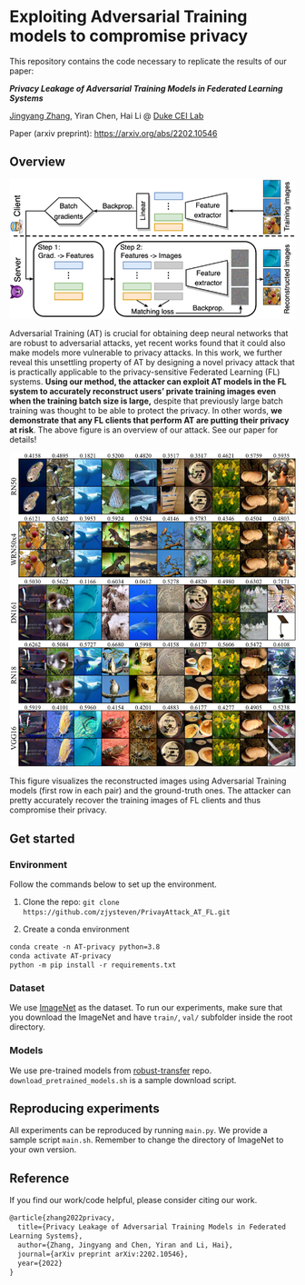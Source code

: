 # Exploiting Adversarial Training models to compromise privacy

This repository contains the code necessary to replicate the results of our paper:

***Privacy Leakage of Adversarial Training Models in Federated Learning Systems***

[Jingyang Zhang](https://zjysteven.github.io/), Yiran Chen, Hai Li @ [Duke CEI Lab](https://cei.pratt.duke.edu/)

Paper (arxiv preprint): https://arxiv.org/abs/2202.10546


## Overview
<p align="center">
<img src='/figures/overview_new.png' width='550'>
</p>

Adversarial Training (AT) is crucial for obtaining deep neural networks that are robust to adversarial attacks, yet
recent works found that it could also make models more vulnerable to privacy attacks. In this work, we further reveal
this unsettling property of AT by designing a novel privacy attack that is practically applicable to the privacy-sensitive
Federated Learning (FL) systems. **Using our method, the attacker can exploit AT models in the FL system to accurately reconstruct users’ private training images even when the training batch size is large,** despite that previously large batch training was thought to be able to protect the privacy. In other words, **we demonstrate that any FL clients that perform AT are putting their privacy at risk**. The above figure is an overview of our attack.
See our paper for details!

<p align="center">
<img src='/figures/demo.png' width='650'>
</p>
This figure visualizes the reconstructed images using Adversarial Training models (first row in each pair) and the ground-truth ones. The attacker can pretty accurately recover the training images of FL clients and thus compromise their privacy.


## Get started
### Environment
Follow the commands below to set up the environment.

1. Clone the repo: `git clone https://github.com/zjysteven/PrivayAttack_AT_FL.git`

2. Create a conda environment
```
conda create -n AT-privacy python=3.8
conda activate AT-privacy
python -m pip install -r requirements.txt
```

### Dataset
We use [ImageNet](https://www.image-net.org/) as the dataset. To run our experiments, make sure that you download the ImageNet and have `train/`, `val/` subfolder inside the root directory. 

### Models
We use pre-trained models from [robust-transfer](https://github.com/microsoft/robust-models-transfer) repo. `download_pretrained_models.sh` is a sample download script. 

## Reproducing experiments
All experiments can be reproduced by running `main.py`. We provide a sample script `main.sh`. Remember to change the directory of ImageNet to your own version.

## Reference
If you find our work/code helpful, please consider citing our work.
```
@article{zhang2022privacy,
  title={Privacy Leakage of Adversarial Training Models in Federated Learning Systems},
  author={Zhang, Jingyang and Chen, Yiran and Li, Hai},
  journal={arXiv preprint arXiv:2202.10546},
  year={2022}
}
```
